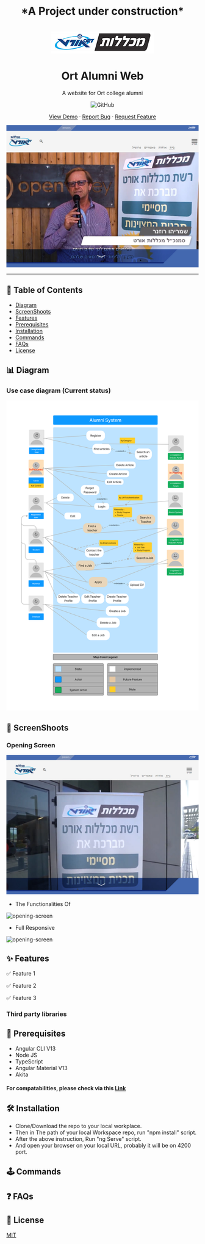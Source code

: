 <div align="center">
<h1>*A Project under construction*</h1>
</br>
  <a href="https://github.com/github_username/repo_name">
    <img src="https://github.com/MaorLev/assets/blob/master/.github/ort-alumni-web/screenshoots/main-logo.png" alt="Logo">
  </a>
  <h1>Ort Alumni Web</h1>
  <p>A website for Ort college alumni</p>
  <p>
    <img alt="GitHub" src="https://img.shields.io/github/license/avivharuzi/readme-template?style=for-the-badge">
  </p>
  <p>
    <a href="https://github.com/MaorLev/ort-alumni-web">View Demo</a>
    ·
    <a href="https://github.com/MaorLev/ort-alumni-web/issues">Report Bug</a>
    ·
    <a href="https://github.com/MaorLev/ort-alumni-web/issues">Request Feature</a>
  </p>
  <img src="https://github.com/MaorLev/assets/blob/master/.github/ort-alumni-web/screenshoots/head-sc.jpg" alt="Screenshot">
</div>

---

## 📖 Table of Contents
- [Diagram](#📊-Diagram)
- [ScreenShoots](#🎦-ScreenShoots)
- [Features](#✨-Features)
- [Prerequisites](#🎯-Prerequisites)
- [Installation](#🛠️-Installation)
- [Commands](#🕹-Commands)
- [FAQs](#❓-FAQs)
- [License](#📜-License)



## 📊 Diagram

### Use case diagram (Current status)

<img src="https://github.com/MaorLev/assets/blob/master/.github/ort-alumni-web/screenshoots/diagram.png" alt="opening-screen">

## 🎦 ScreenShoots

### Opening Screen
<img src="https://github.com/MaorLev/assets/blob/master/.github/ort-alumni-web/screenshoots/opening-screen/opening-screen.jpg" alt="opening-screen">

- The Functionalities Of
<img src="https://github.com/MaorLev/assets/blob/master/.github/ort-alumni-web/screenshoots/opening-screen/opening-screen.gif" alt="opening-screen">

- Full Responsive
<img src="https://github.com/MaorLev/assets/blob/master/.github/ort-alumni-web/screenshoots/opening-screen/opening-responsive.gif" alt="opening-screen">


## ✨ Features

✅ Feature 1

✅ Feature 2

✅ Feature 3

### Third party libraries
## 🎯 Prerequisites
- Angular CLI V13
- Node JS
- TypeScript
- Angular Material V13
- Akita



<h4>For compatabilities, please check via this <a href="https://gist.github.com/LayZeeDK/c822cc812f75bb07b7c55d07ba2719b3" >Link
</a></h4> 

## 🛠️ Installation
- Clone/Download the repo to your local workplace.
- Then in The path of your local Workspace repo,
  run "npm install" script.
- After the above instruction, Run "ng Serve" script.
- And open your browser on your local URL, probably it will be on 4200 port.

## 🕹 Commands

## ❓ FAQs

## 📜 License

[MIT](LICENSE)
